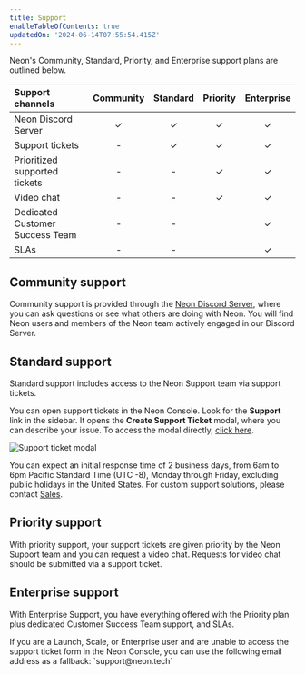 ```yaml
---
title: Support
enableTableOfContents: true
updatedOn: '2024-06-14T07:55:54.415Z'
---
```


Neon's Community, Standard, Priority, and Enterprise support plans are outlined below.

| Support channels                | Community | Standard | Priority | Enterprise |
| :------------------------------ | :-------: | :------: | :------: | :--------: |
| Neon Discord Server             |  &check;  | &check;  | &check;  |  &check;   |
| Support tickets                 |     -     | &check;  | &check;  |  &check;   |
| Prioritized supported tickets   |     -     |    -     | &check;  |  &check;   |
| Video chat                      |     -     |    -     | &check;  |  &check;   |
| Dedicated Customer Success Team |     -     |    -     |          |  &check;   |
| SLAs                            |     -     |    -     |          |  &check;   |

## Community support

Community support is provided through the [Neon Discord Server](https://discord.gg/92vNTzKDGp), where you can ask questions or see what others are doing with Neon. You will find Neon users and members of the Neon team actively engaged in our Discord Server.

## Standard support

Standard support includes access to the Neon Support team via support tickets.

You can open support tickets in the Neon Console. Look for the **Support** link in the sidebar. It opens the **Create Support Ticket** modal, where you can describe your issue. To access the modal directly, [click here](https://console.neon.tech/app/projects?modal=support).

![Support ticket modal](/docs/introduction/neon_support_modal.png)

You can expect an initial response time of 2 business days, from 6am to 6pm Pacific Standard Time (UTC -8), Monday through Friday, excluding public holidays in the United States. For custom support solutions, please contact [Sales](https://neon.tech/contact-sales).

## Priority support

With priority support, your support tickets are given priority by the Neon Support team and you can request a video chat. Requests for video chat should be submitted via a support ticket.

## Enterprise support

With Enterprise Support, you have everything offered with the Priority plan plus dedicated Customer Success Team support, and SLAs.

<Admonition type="note">
If you are a Launch, Scale, or Enterprise user and are unable to access the support ticket form in the Neon Console, you can use the following email address as a fallback: `support@neon.tech`
</Admonition>
